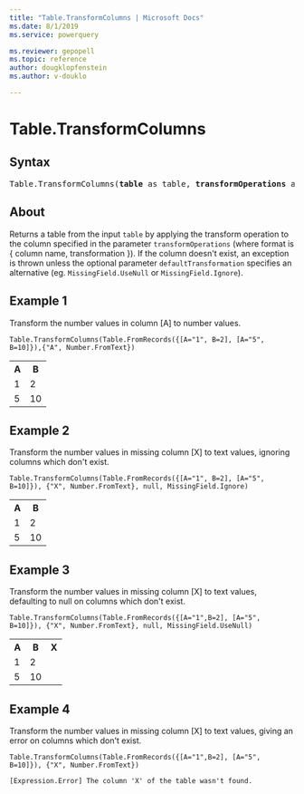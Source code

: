 ```yaml
---
title: "Table.TransformColumns | Microsoft Docs"
ms.date: 8/1/2019
ms.service: powerquery

ms.reviewer: gepopell
ms.topic: reference
author: dougklopfenstein
ms.author: v-douklo

---
```

# Table.TransformColumns

## Syntax

<pre>
Table.TransformColumns(<b>table</b> as table, <b>transformOperations</b> as list, optional <b>defaultTransformation</b> as nullable function, optional <b>missingField</b> as nullable number) as table
</pre>
  
## About  
Returns a table from the input `table` by applying the transform operation to the column specified in the parameter `transformOperations` (where format is { column name, transformation }). If the column doesn't exist, an exception is thrown unless the optional parameter `defaultTransformation` specifies an alternative (eg. `MissingField.UseNull` or `MissingField.Ignore`).

## Example 1
Transform the number values in column [A] to number values.

```powerquery-m
Table.TransformColumns(Table.FromRecords({[A="1", B=2], [A="5", B=10]}),{"A", Number.FromText})
```

<table> <tr> <th>A</th> <th>B</th> </tr> <tr> <td>1</td> <td>2</td> </tr> <tr> <td>5</td> <td>10</td> </tr> </table>

## Example 2
Transform the number values in missing column [X] to text values, ignoring columns which don't exist.

```powerquery-m
Table.TransformColumns(Table.FromRecords({[A="1", B=2], [A="5", B=10]}), {"X", Number.FromText}, null, MissingField.Ignore)
```

<table> <tr> <th>A</th> <th>B</th> </tr> <tr> <td>1</td> <td>2</td> </tr> <tr> <td>5</td> <td>10</td> </tr> </table>

## Example 3
Transform the number values in missing column [X] to text values, defaulting to null on columns which don't exist.

```powerquery-m
Table.TransformColumns(Table.FromRecords({[A="1",B=2], [A="5", B=10]}), {"X", Number.FromText}, null, MissingField.UseNull)
```

<table> <tr> <th>A</th> <th>B</th> <th>X</th> </tr> <tr> <td>1</td> <td>2</td> <td></td> </tr> <tr> <td>5</td> <td>10</td> <td></td> </tr> </table>

## Example 4
Transform the number values in missing column [X] to text values, giving an error on columns which don't exist.

```powerquery-m
Table.TransformColumns(Table.FromRecords({[A="1",B=2], [A="5", B=10]}), {"X", Number.FromText})
```

`[Expression.Error] The column 'X' of the table wasn't found.`
